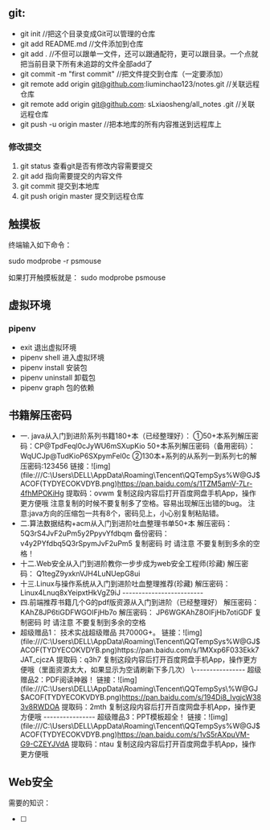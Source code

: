 ## git:

-   git init //把这个目录变成Git可以管理的仓库
-   git add README.md //文件添加到仓库
-   git add . //不但可以跟单一文件，还可以跟通配符，更可以跟目录。一个点就把当前目录下所有未追踪的文件全部add了 
-   git commit -m "first commit" //把文件提交到仓库（一定要添加）
-   git remote add origin git@github.com:liuminchao123/notes.git //关联远程仓库
-   git remote add origin git@github.com: sLxiaosheng/all_notes .git //关联远程仓库
-   git push -u origin master //把本地库的所有内容推送到远程库上

### 修改提交

1.  git status 查看git是否有修改内容需要提交
2.  git add 指向需要提交的内容文件
3.  git commit 提交到本地库
4.  git push origin master 提交到远程仓库

## 触摸板

终端输入如下命令： 

sudo modprobe -r psmouse

如果打开触摸板就是：
sudo modprobe psmouse

## 虚拟环境

### pipenv

-   exit   退出虚拟环境
-   pipenv    shell   进入虚拟环境
-   pipenv   install    安装包
-   pipenv    uninstall   卸载包
-   pipenv  graph    包的依赖



## 书籍解压密码

-   一. java从入门到进阶系列书籍180+本（已经整理好）：
    ①50+本系列解压密码：CP@TpdFeql0cJyWU6mSXupKio
    50+本系列解压密码（备用密码）：WqUCJp@TudKioP6SXpymFel0c
    ②130本+系列的从系列一到系列七的解压密码:123456
    链接：![img](file:///C:\Users\DELL\AppData\Roaming\Tencent\QQTempSys\%W@GJ$ACOF(TYDYECOKVDYB.png)https://pan.baidu.com/s/1TZM5amV-7Lr-4fhMPOKiHg 
    提取码：ovwm
    复制这段内容后打开百度网盘手机App，操作更方便哦
    注意复制的时候不要复制多了空格。容易出现解压出错的bug。
    注意:java方向的压缩包一共有8个，密码见上，小心别复制粘贴错。
-   二.算法数据结构+acm从入门到进阶吐血整理书单50+本
    解压密码：
    5Q3rS4JvF2uPm5y2PpyvYfdbqm
    备份密码：
    v4y2PYfdbq5Q3rSpymJvF2uPm5
    复制密码 时 请注意 不要复制到多余的空格！
-   十二.Web安全从入门到进阶教你一步步成为web安全工程师(珍藏)
    解压密码：
    Q1tegZ9yxknVJH4LuNUepG8ui
-   十三.Linux与操作系统从入门到进阶吐血整理推荐(珍藏)
    解压密码：
    Linux4Lnuq8xYeipxtHkVgZ9iJ
    \-------------------------
-   四.前端推荐书籍几个G的pdf版资源从入门到进阶（已经整理好）
    解压密码：
    KAhZ8JP6tiGDFWGOIFjHb7o
    解压密码：
    JP6WGKAhZ8OIFjHb7otiGDF
    复制密码 时 请注意 不要复制到多余的空格
-   超级赠品1：
    技术实战超级赠品
    共7000G+。
    链接：![img](file:///C:\Users\DELL\AppData\Roaming\Tencent\QQTempSys\%W@GJ$ACOF(TYDYECOKVDYB.png)https://pan.baidu.com/s/1MXxp6F033Ekk7JAT_cjczA 提取码：q3h7 
    复制这段内容后打开百度网盘手机App，操作更方便哦（里面资源太大，如果显示为空请刷新下多几次）
    \----------------
    超级赠品2：PDF阅读神器！
    链接：![img](file:///C:\Users\DELL\AppData\Roaming\Tencent\QQTempSys\%W@GJ$ACOF(TYDYECOKVDYB.png)https://pan.baidu.com/s/194Di8_IvgjcW383v8RWDOA 
    提取码：2mth
    复制这段内容后打开百度网盘手机App，操作更方便哦
    \----------------
    超级赠品3：PPT模板超全！
    链接：![img](file:///C:\Users\DELL\AppData\Roaming\Tencent\QQTempSys\%W@GJ$ACOF(TYDYECOKVDYB.png)https://pan.baidu.com/s/1vS5rAXpuVM-G9-CZEYJVdA 
    提取码：ntau
    复制这段内容后打开百度网盘手机App，操作更方便哦



## Web安全

需要的知识：

-   [ ] 
